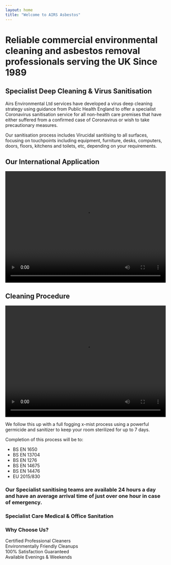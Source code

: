 ```yaml
---
layout: home
title: "Welcome to AIRS Asbestos"
---
```


<h1 class="text-center">
  Reliable commercial environmental cleaning and asbestos removal professionals serving the UK Since 1989
</h1>

<h2 class="text-center">
  Specialist  Deep  Cleaning & Virus Sanitisation
</h2>

<p class="text-center">
  Airs Environmental Ltd services have developed a virus deep cleaning strategy using guidance from Public Health England to offer a specialist Coronavirus sanitisation service for all non-health care premises that have either suffered from a confirmed case of Coronavirus or wish to take precautionary measures.
</p>

<p class="text-center">
  Our sanitisation process includes Virucidal sanitising to all surfaces, focusing on touchpoints including equipment, furniture, desks, computers, doors, floors, kitchens and toilets, etc, depending on your requirements.
</p>

<div class="row my-3">
  <div class="col-12 col-lg-6 my-3">
    <h2 class="text-center">
      Our International Application
    </h2>
    <video style="width: 100%; height: 350px;" controls>
      <source src="https://adyanmuhammad.github.io/airs-2/assets/vid/home.mp4"> 
     </video>
  </div>
  <div class="col-12 col-lg-6 my-3">
    <h2 class="text-center">
      Cleaning Procedure
    </h2>
    <video style="width: 100%; height: 350px;" controls>
      <source src="https://adyanmuhammad.github.io/airs-2/assets/vid/cleaning-procedure.mp4"> 
     </video>
  </div>
</div>

We follow this up with a full fogging x-mist process using a powerful germicide and sanitizer to keep your room sterilized for up to 7 days.

Completion of this process will be to:

- BS EN 1650
- BS EN 13704
- BS EN 1276
- BS EN 14675
- BS EN 14476
- EU 2015/830

<h3 class="text-center">
  Our Specialist sanitising teams are available 24 hours a day and have an average arrival time of just over one hour in case of emergency.
</h3>

<div class="row my-5 border">

  <div class="col-12 text-center my-5">
    <h3>
      Specialist Care Medical & Office Sanitation
    </h3>
    <h3>
      Why Choose Us?
    </h3>
  </div>

  <div class="col-3 bg-light text-center border border-transparent p-3">
    <span class="text-primary text-center font-weight-bold">
      Certified Professional Cleaners
    </span>
  </div>

  <div class="col-3 bg-light text-center border border-transparent p-3">
    <span class="text-primary text-center font-weight-bold">
      Environmentally Friendly Cleanups
    </span>
  </div>

  <div class="col-3 bg-light text-center border border-transparent p-3">
    <span class="text-primary text-center font-weight-bold">
      100% Satisfaction Guaranteed
    </span>
  </div>

  <div class="col-3 bg-light text-center border border-transparent p-3">
    <span class="text-primary text-center font-weight-bold">
      Available Evenings & Weekends 
    </span>
  </div>

</div>
